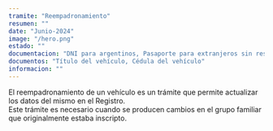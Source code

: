 ```yaml
---
tramite: "Reempadronamiento"
resumen: ""
date: "Junio-2024"
image: "/hero.png"
estado: ""
documentacion: "DNI para argentinos, Pasaporte para extranjeros sin residencia, DNI para extranjeros con residencia permanente, DNI CI del país de origen o pasaporte para extranjeros de países limítrofes"
documentos: "Título del vehículo, Cédula del vehículo"
informacion: ""
---
```


<!-- Para actualizar la información del vehículo en el registro.   -->
El reempadronamiento de un vehículo es un trámite que permite actualizar los datos del mismo en el Registro.  
Este trámite es necesario cuando se producen cambios en el grupo familiar que originalmente estaba inscripto. 